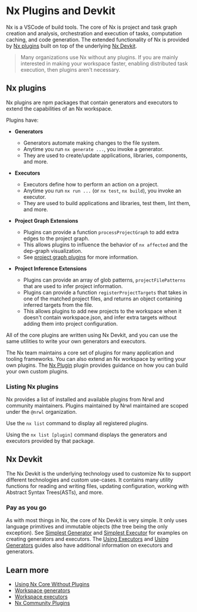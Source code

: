 # Nx Plugins and Devkit

Nx is a VSCode of build tools. The core of Nx is project and task graph creation and analysis, orchestration and
execution of tasks, computation caching, and code generation. The extended functionality of Nx is provided
by [Nx plugins](#nx-plugins) built on top of the underlying [Nx Devkit](#nx-devkit).

> Many organizations use Nx without any plugins. If you are mainly interested in making your workspace faster, enabling distributed task execution, then plugins aren't necessary.

## Nx plugins

Nx plugins are npm packages that contain generators and executors to extend the capabilities of an Nx workspace.

Plugins have:

- **Generators**

  - Generators automate making changes to the file system.
  - Anytime you run `nx generate ...`, you invoke a generator.
  - They are used to create/update applications, libraries, components, and more.

- **Executors**

  - Executors define how to perform an action on a project.
  - Anytime you run `nx run ...` (or `nx test`, `nx build`), you invoke an executor.
  - They are used to build applications and libraries, test them, lint them, and more.

- **Project Graph Extensions**

  - Plugins can provide a function `processProjectGraph` to add extra edges to the project graph.
  - This allows plugins to influence the behavior of `nx affected` and the dep-graph visualization.
  - See [project graph plugins]('./workspace/project-graph-plugins') for more information.

- **Project Inference Extensions**

  - Plugins can provide an array of glob patterns, `projectFilePatterns` that are used to infer project information.
  - Plugins can provide a function `registerProjectTargets` that takes in one of the matched project files, and
    returns an object containing inferred targets from the file.
  - This allows plugins to add new projects to the workspace when it doesn't contain workspace.json, and infer extra
    targets without adding them into project configuration.

All of the core plugins are written using Nx Devkit, and you can use the same utilities to write your own generators and
executors.

The Nx team maintains a core set of plugins for many application and tooling frameworks. You can also extend an Nx
workspace by writing your own plugins. The [Nx Plugin](/nx-plugin/overview) plugin provides guidance on
how you can build your own custom plugins.

### Listing Nx plugins

Nx provides a list of installed and available plugins from Nrwl and community maintainers. Plugins maintained by Nrwl
maintained are scoped under the `@nrwl` organization.

Use the `nx list` command to display all registered plugins.

Using the `nx list [plugin]` command displays the generators and executors provided by that package.

## Nx Devkit

The Nx Devkit is the underlying technology used to customize Nx to support different technologies and custom use-cases.
It contains many utility functions for reading and writing files, updating configuration, working with Abstract Syntax
Trees(ASTs), and more.

### Pay as you go

As with most things in Nx, the core of Nx Devkit is very simple. It only uses language primitives and immutable
objects (the tree being the only exception). See [Simplest Generator](/generators/creating-files)
and [Simplest Executor](/executors/using-builders#simplest-executor) for examples on creating generators
and executors. The [Using Executors](/executors/using-builders)
and [Using Generators](/generators/using-schematics) guides also have additional information on executors
and generators.

## Learn more

- [Using Nx Core Without Plugins](/getting-started/nx-core)
- [Workspace generators](/generators/workspace-generators)
- [Workspace executors](/executors/creating-custom-builders)
- [Nx Community Plugins](/community)
